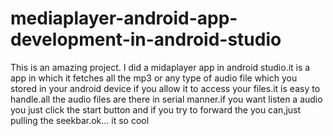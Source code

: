 # mediaplayer-android-app-development-in-android-studio 
This is an amazing project.
I did a midaplayer app in android studio.it is a app in which  it fetches all the mp3 or any type of audio file which you stored in your android device if you allow it to access your files.it is easy to handle.all the audio files are there in serial manner.if you want listen a audio you just click the start button and if you try to forward the you can,just pulling the seekbar.ok... it so cool

